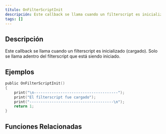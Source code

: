 ```yaml
---
título: OnFilterScriptInit
descripción: Este callback se llama cuando un filterscript es inicializado (cargado).
tags: []
---
```


## Descripción

Este callback se llama cuando un filterscript es inicializado (cargado). Solo se llama adentro del filterscript que está siendo iniciado.

## Ejemplos

```c
public OnFilterScriptInit()
{
    print("\n--------------------------------------");
    print("El filterscript fue cargado");
    print("--------------------------------------\n");
    return 1;
}
```

## Funciones Relacionadas
